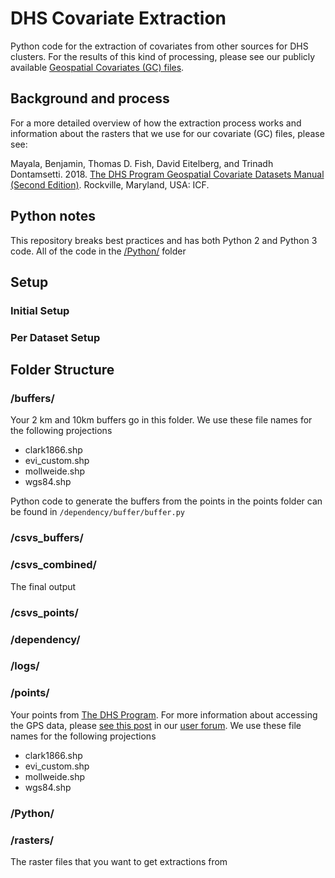 # DHS Covariate Extraction

Python code for the extraction of covariates from other sources for DHS clusters. For the results of this kind of processing, please see our publicly available [Geospatial Covariates (GC) files](https://spatialdata.dhsprogram.com/covariates/).

## Background and process
For a more detailed overview of how the extraction process works and information about the rasters that we use for our covariate (GC) files, please see:

Mayala, Benjamin, Thomas D. Fish, David Eitelberg, and Trinadh Dontamsetti. 2018. [The DHS Program Geospatial Covariate Datasets Manual (Second Edition)](https://spatialdata.dhsprogram.com/references/DHS%20Covariates%20Extract%20Data%20Description%202.pdf). Rockville, Maryland, USA: ICF.

## Python notes
This repository breaks best practices and has both Python 2 and Python 3 code. All of the code in the [/Python/](/Python/) folder

## Setup
### Initial Setup

### Per Dataset Setup


## Folder Structure
### /buffers/
Your 2 km and 10km buffers go in this folder. We use these file names for the following projections

* clark1866.shp
* evi_custom.shp
* mollweide.shp
* wgs84.shp

Python code to generate the buffers from the points in the points folder can be found in `/dependency/buffer/buffer.py`

### /csvs_buffers/

### /csvs_combined/
The final output

### /csvs_points/

### /dependency/

### /logs/

### /points/
Your points from [The DHS Program](https://dhsprogram.com/data/available-datasets.cfm). For more information about accessing the GPS data, please [see this post](https://userforum.dhsprogram.com/index.php?t=msg&th=6448&start=0&) in our [user forum](https://userforum.dhsprogram.com/). We use these file names for the following projections

* clark1866.shp
* evi_custom.shp
* mollweide.shp
* wgs84.shp

### /Python/

### /rasters/
The raster files that you want to get extractions from
